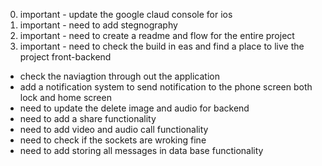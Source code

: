 0. important - update the google claud console for ios
1. important - need to add stegnography
2. important - need to create a readme and flow for the entire project
3. important - need to check the build in eas and find a place to live the project front-backend



* check the naviagtion through out the application
* add a notification system to send notification to the phone screen both lock and home screen
* need to update the delete image and audio for backend 
* need to add a share functionality 
* need to add video and audio call functionality
* need to check if the sockets are wroking fine 
* need to add storing all messages in data base functionality

